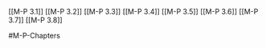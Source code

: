 [[M-P 3.1]]
[[M-P 3.2]]
[[M-P 3.3]]
[[M-P 3.4]]
[[M-P 3.5]]
[[M-P 3.6]]
[[M-P 3.7]]
[[M-P 3.8]]

#M-P-Chapters 